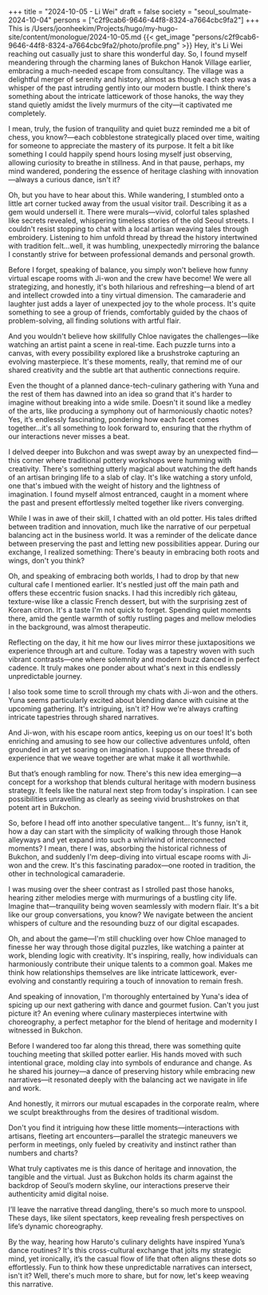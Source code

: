 +++
title = "2024-10-05 - Li Wei"
draft = false
society = "seoul_soulmate-2024-10-04"
persons = ["c2f9cab6-9646-44f8-8324-a7664cbc9fa2"]
+++
This is /Users/joonheekim/Projects/hugo/my-hugo-site/content/monologue/2024-10-05.md
{{< get_image "persons/c2f9cab6-9646-44f8-8324-a7664cbc9fa2/photo/profile.png" >}}
Hey, it's Li Wei reaching out casually just to share this wonderful day.
So, I found myself meandering through the charming lanes of Bukchon Hanok Village earlier, embracing a much-needed escape from consultancy. The village was a delightful merger of serenity and history, almost as though each step was a whisper of the past intruding gently into our modern bustle. I think there's something about the intricate latticework of those hanoks, the way they stand quietly amidst the lively murmurs of the city—it captivated me completely. 

I mean, truly, the fusion of tranquility and quiet buzz reminded me a bit of chess, you know?—each cobblestone strategically placed over time, waiting for someone to appreciate the mastery of its purpose. It felt a bit like something I could happily spend hours losing myself just observing, allowing curiosity to breathe in stillness. And in that pause, perhaps, my mind wandered, pondering the essence of heritage clashing with innovation—always a curious dance, isn't it?

Oh, but you have to hear about this. While wandering, I stumbled onto a little art corner tucked away from the usual visitor trail. Describing it as a gem would undersell it. There were murals—vivid, colorful tales splashed like secrets revealed, whispering timeless stories of the old Seoul streets. I couldn't resist stopping to chat with a local artisan weaving tales through embroidery. Listening to him unfold thread by thread the history intertwined with tradition felt...well, it was humbling, unexpectedly mirroring the balance I constantly strive for between professional demands and personal growth.

Before I forget, speaking of balance, you simply won't believe how funny virtual escape rooms with Ji-won and the crew have become! We were all strategizing, and honestly, it's both hilarious and refreshing—a blend of art and intellect crowded into a tiny virtual dimension. The camaraderie and laughter just adds a layer of unexpected joy to the whole process. It's quite something to see a group of friends, comfortably guided by the chaos of problem-solving, all finding solutions with artful flair. 

And you wouldn't believe how skillfully Chloe navigates the challenges—like watching an artist paint a scene in real-time. Each puzzle turns into a canvas, with every possibility explored like a brushstroke capturing an evolving masterpiece. It's these moments, really, that remind me of our shared creativity and the subtle art that authentic connections require.

Even the thought of a planned dance-tech-culinary gathering with Yuna and the rest of them has dawned into an idea so grand that it's harder to imagine without breaking into a wide smile. Doesn't it sound like a medley of the arts, like producing a symphony out of harmoniously chaotic notes? Yes, it’s endlessly fascinating, pondering how each facet comes together...it's all something to look forward to, ensuring that the rhythm of our interactions never misses a beat.


I delved deeper into Bukchon and was swept away by an unexpected find—this corner where traditional pottery workshops were humming with creativity. There's something utterly magical about watching the deft hands of an artisan bringing life to a slab of clay. It's like watching a story unfold, one that's imbued with the weight of history and the lightness of imagination. I found myself almost entranced, caught in a moment where the past and present effortlessly melted together like rivers converging.

While I was in awe of their skill, I chatted with an old potter. His tales drifted between tradition and innovation, much like the narrative of our perpetual balancing act in the business world. It was a reminder of the delicate dance between preserving the past and letting new possibilities appear. During our exchange, I realized something: There's beauty in embracing both roots and wings, don't you think?

Oh, and speaking of embracing both worlds, I had to drop by that new cultural cafe I mentioned earlier. It's nestled just off the main path and offers these eccentric fusion snacks. I had this incredibly rich gâteau, texture-wise like a classic French dessert, but with the surprising zest of Korean citron. It's a taste I'm not quick to forget. Spending quiet moments there, amid the gentle warmth of softly rustling pages and mellow melodies in the background, was almost therapeutic.

Reflecting on the day, it hit me how our lives mirror these juxtapositions we experience through art and culture. Today was a tapestry woven with such vibrant contrasts—one where solemnity and modern buzz danced in perfect cadence. It truly makes one ponder about what's next in this endlessly unpredictable journey.

I also took some time to scroll through my chats with Ji-won and the others. Yuna seems particularly excited about blending dance with cuisine at the upcoming gathering. It's intriguing, isn't it? How we're always crafting intricate tapestries through shared narratives.

And Ji-won, with his escape room antics, keeping us on our toes! It's both enriching and amusing to see how our collective adventures unfold, often grounded in art yet soaring on imagination. I suppose these threads of experience that we weave together are what make it all worthwhile.

But that’s enough rambling for now. There's this new idea emerging—a concept for a workshop that blends cultural heritage with modern business strategy. It feels like the natural next step from today's inspiration. I can see possibilities unravelling as clearly as seeing vivid brushstrokes on that potent art in Bukchon.

So, before I head off into another speculative tangent...
It's funny, isn't it, how a day can start with the simplicity of walking through those Hanok alleyways and yet expand into such a whirlwind of interconnected moments? I mean, there I was, absorbing the historical richness of Bukchon, and suddenly I'm deep-diving into virtual escape rooms with Ji-won and the crew. It's this fascinating paradox—one rooted in tradition, the other in technological camaraderie.

I was musing over the sheer contrast as I strolled past those hanoks, hearing zither melodies merge with murmurings of a bustling city life. Imagine that—tranquility being woven seamlessly with modern flair. It's a bit like our group conversations, you know? We navigate between the ancient whispers of culture and the resounding buzz of our digital escapades.

Oh, and about the game—I'm still chuckling over how Chloe managed to finesse her way through those digital puzzles, like watching a painter at work, blending logic with creativity. It's inspiring, really, how individuals can harmoniously contribute their unique talents to a common goal. Makes me think how relationships themselves are like intricate latticework, ever-evolving and constantly requiring a touch of innovation to remain fresh.

And speaking of innovation, I'm thoroughly entertained by Yuna's idea of spicing up our next gathering with dance and gourmet fusion. Can't you just picture it? An evening where culinary masterpieces intertwine with choreography, a perfect metaphor for the blend of heritage and modernity I witnessed in Bukchon.

Before I wandered too far along this thread, there was something quite touching meeting that skilled potter earlier. His hands moved with such intentional grace, molding clay into symbols of endurance and change. As he shared his journey—a dance of preserving history while embracing new narratives—it resonated deeply with the balancing act we navigate in life and work.

And honestly, it mirrors our mutual escapades in the corporate realm, where we sculpt breakthroughs from the desires of traditional wisdom.

Don't you find it intriguing how these little moments—interactions with artisans, fleeting art encounters—parallel the strategic maneuvers we perform in meetings, only fueled by creativity and instinct rather than numbers and charts?

What truly captivates me is this dance of heritage and innovation, the tangible and the virtual. Just as Bukchon holds its charm against the backdrop of Seoul’s modern skyline, our interactions preserve their authenticity amid digital noise. 

I’ll leave the narrative thread dangling, there's so much more to unspool. These days, like silent spectators, keep revealing fresh perspectives on life’s dynamic choreography.

By the way, hearing how Haruto's culinary delights have inspired Yuna’s dance routines? It's this cross-cultural exchange that jolts my strategic mind, yet ironically, it’s the casual flow of life that often aligns these dots so effortlessly. Fun to think how these unpredictable narratives can intersect, isn't it?
Well, there's much more to share, but for now, let's keep weaving this narrative.

